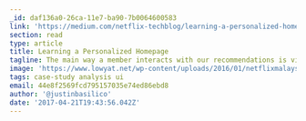 ```yaml
---
_id: daf136a0-26ca-11e7-ba90-7b0064600583
link: 'https://medium.com/netflix-techblog/learning-a-personalized-homepage-aa8ec670359a'
section: read
type: article
title: Learning a Personalized Homepage
tagline: The main way a member interacts with our recommendations is via the homepage
image: 'https://www.lowyat.net/wp-content/uploads/2016/01/netflixmalaysia-800x456.jpg'
tags: case-study analysis ui
email: 44e8f2569fcd795157035e74ed86ebd8
author: '@justinbasilico'
date: '2017-04-21T19:43:56.042Z'
---
```


